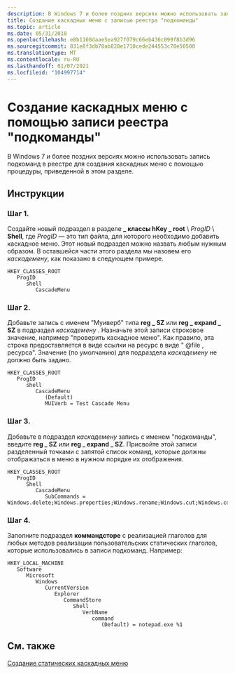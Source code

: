 ```yaml
---
description: В Windows 7 и более поздних версиях можно использовать запись подкоманд в реестре для создания каскадных меню с помощью процедуры, приведенной в этом разделе.
title: Создание каскадных меню с записью реестра "подкоманды"
ms.topic: article
ms.date: 05/31/2018
ms.openlocfilehash: e8b1168daae5ea927f079c66eb436c099f8b3d96
ms.sourcegitcommit: 831e8f3db78ab820e1710cede244553c70e50500
ms.translationtype: MT
ms.contentlocale: ru-RU
ms.lasthandoff: 01/07/2021
ms.locfileid: "104997714"
---
```

# <a name="how-to-create-cascading-menus-with-the-subcommands-registry-entry"></a>Создание каскадных меню с помощью записи реестра "подкоманды"

В Windows 7 и более поздних версиях можно использовать запись подкоманд в реестре для создания каскадных меню с помощью процедуры, приведенной в этом разделе.

## <a name="instructions"></a>Инструкции

### <a name="step-1"></a>Шаг 1.

Создайте новый подраздел в разделе **\_ классы hKey \_ root** \\ *ProgID* \\ **Shell**, где *ProgID* — это тип файла, для которого необходимо добавить каскадное меню. Этот новый подраздел можно назвать любым нужным образом. В оставшейся части этого раздела мы назовем его *каскадемену*, как показано в следующем примере.

```
HKEY_CLASSES_ROOT
   ProgID
      shell
         CascadeMenu
```

### <a name="step-2"></a>Шаг 2.

Добавьте запись с именем "Муиверб" типа **reg \_ SZ** или **reg \_ expand \_ SZ** в подраздел *каскадемену* . Назначьте этой записи строковое значение, например "проверить каскадное меню". Как правило, эта строка предоставляется в виде ссылки на ресурс в виде " @file , ресурса". Значение (по умолчанию) для подраздела *каскадемену* не должно быть задано.

```
HKEY_CLASSES_ROOT
   ProgID
      shell
         CascadeMenu
            (Default)
            MUIVerb = Test Cascade Menu
```

### <a name="step-3"></a>Шаг 3.

Добавьте в подраздел *каскадемену* запись с именем "подкоманды", введите **reg \_ SZ** или **reg \_ expand \_ SZ**. Присвойте этой записи разделенный точками с запятой список команд, которые должны отображаться в меню в нужном порядке их отображения.

```
HKEY_CLASSES_ROOT
   ProgID
      Shell
         CascadeMenu
            SubCommands = Windows.delete;Windows.properties;Windows.rename;Windows.cut;Windows.copy;Windows.paste
```

### <a name="step-4"></a>Шаг 4.

Заполните подраздел **коммандсторе** с реализацией глаголов для любых методов реализации пользовательских статических глаголов, которые использовались в записи подкоманд. Например:

```
HKEY_LOCAL_MACHINE
   Software
      Microsoft
         Windows
            CurrentVersion
               Explorer
                  CommandStore
                     Shell
                        VerbName
                           command
                              (Default) = notepad.exe %1
```

## <a name="related-topics"></a>См. также

<dl> <dt>

[Создание статических каскадных меню](creating-static-cascading-menus.md)
</dt> </dl>

 

 




